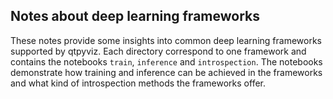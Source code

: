 ## Notes about deep learning frameworks
These notes provide some insights into common deep learning frameworks supported by qtpyviz. Each directory correspond to
one framework and contains the notebooks `train`, `inference` and `introspection`.
The notebooks demonstrate how training and inference can be
achieved in the frameworks and what kind of introspection methods the frameworks offer.
